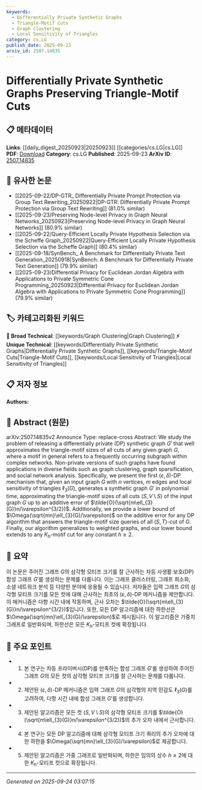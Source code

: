 ```yaml
---
keywords:
  - Differentially Private Synthetic Graphs
  - Triangle-Motif Cuts
  - Graph Clustering
  - Local Sensitivity of Triangles
category: cs.LG
publish_date: 2025-09-23
arxiv_id: 2507.14835
---
```


<!-- KEYWORD_LINKING_METADATA:
{
  "processed_timestamp": "2025-09-24T03:07:15.070784",
  "vocabulary_version": "1.0",
  "selected_keywords": [
    "Differentially Private Synthetic Graphs",
    "Triangle-Motif Cuts",
    "Graph Clustering",
    "Local Sensitivity of Triangles"
  ],
  "rejected_keywords": [],
  "similarity_scores": {
    "Differentially Private Synthetic Graphs": 0.78,
    "Triangle-Motif Cuts": 0.77,
    "Graph Clustering": 0.75,
    "Local Sensitivity of Triangles": 0.72
  },
  "extraction_method": "AI_prompt_based",
  "budget_applied": true,
  "candidates_json": {
    "candidates": [
      {
        "surface": "Differentially Private Synthetic Graphs",
        "canonical": "Differentially Private Synthetic Graphs",
        "aliases": [
          "DP Synthetic Graphs"
        ],
        "category": "unique_technical",
        "rationale": "This term is central to the paper's contribution and represents a novel approach in graph privacy.",
        "novelty_score": 0.85,
        "connectivity_score": 0.65,
        "specificity_score": 0.8,
        "link_intent_score": 0.78
      },
      {
        "surface": "Triangle-Motif Cuts",
        "canonical": "Triangle-Motif Cuts",
        "aliases": [
          "Triangle Cuts",
          "Motif Cuts"
        ],
        "category": "unique_technical",
        "rationale": "The concept is specific to graph theory and essential for understanding the paper's methodology.",
        "novelty_score": 0.7,
        "connectivity_score": 0.68,
        "specificity_score": 0.85,
        "link_intent_score": 0.77
      },
      {
        "surface": "Graph Clustering",
        "canonical": "Graph Clustering",
        "aliases": [],
        "category": "broad_technical",
        "rationale": "Graph clustering is a widely used technique in network analysis, relevant to the paper's context.",
        "novelty_score": 0.45,
        "connectivity_score": 0.82,
        "specificity_score": 0.6,
        "link_intent_score": 0.75
      },
      {
        "surface": "Local Sensitivity of Triangles",
        "canonical": "Local Sensitivity of Triangles",
        "aliases": [
          "Triangle Sensitivity"
        ],
        "category": "unique_technical",
        "rationale": "This term is crucial for understanding the privacy mechanism described in the paper.",
        "novelty_score": 0.78,
        "connectivity_score": 0.6,
        "specificity_score": 0.82,
        "link_intent_score": 0.72
      }
    ],
    "ban_list_suggestions": [
      "method",
      "algorithm",
      "performance"
    ]
  },
  "decisions": [
    {
      "candidate_surface": "Differentially Private Synthetic Graphs",
      "resolved_canonical": "Differentially Private Synthetic Graphs",
      "decision": "linked",
      "scores": {
        "novelty": 0.85,
        "connectivity": 0.65,
        "specificity": 0.8,
        "link_intent": 0.78
      }
    },
    {
      "candidate_surface": "Triangle-Motif Cuts",
      "resolved_canonical": "Triangle-Motif Cuts",
      "decision": "linked",
      "scores": {
        "novelty": 0.7,
        "connectivity": 0.68,
        "specificity": 0.85,
        "link_intent": 0.77
      }
    },
    {
      "candidate_surface": "Graph Clustering",
      "resolved_canonical": "Graph Clustering",
      "decision": "linked",
      "scores": {
        "novelty": 0.45,
        "connectivity": 0.82,
        "specificity": 0.6,
        "link_intent": 0.75
      }
    },
    {
      "candidate_surface": "Local Sensitivity of Triangles",
      "resolved_canonical": "Local Sensitivity of Triangles",
      "decision": "linked",
      "scores": {
        "novelty": 0.78,
        "connectivity": 0.6,
        "specificity": 0.82,
        "link_intent": 0.72
      }
    }
  ]
}
-->

# Differentially Private Synthetic Graphs Preserving Triangle-Motif Cuts

## 📋 메타데이터

**Links**: [[daily_digest_20250923|20250923]] [[categories/cs.LG|cs.LG]]
**PDF**: [Download](https://arxiv.org/pdf/2507.14835.pdf)
**Category**: cs.LG
**Published**: 2025-09-23
**ArXiv ID**: [2507.14835](https://arxiv.org/abs/2507.14835)

## 🔗 유사한 논문
- [[2025-09-22/DP-GTR_ Differentially Private Prompt Protection via Group Text Rewriting_20250922|DP-GTR: Differentially Private Prompt Protection via Group Text Rewriting]] (81.0% similar)
- [[2025-09-23/Preserving Node-level Privacy in Graph Neural Networks_20250923|Preserving Node-level Privacy in Graph Neural Networks]] (80.9% similar)
- [[2025-09-22/Query-Efficient Locally Private Hypothesis Selection via the Scheffe Graph_20250922|Query-Efficient Locally Private Hypothesis Selection via the Scheffe Graph]] (80.4% similar)
- [[2025-09-18/SynBench_ A Benchmark for Differentially Private Text Generation_20250918|SynBench: A Benchmark for Differentially Private Text Generation]] (79.9% similar)
- [[2025-09-23/Differential Privacy for Euclidean Jordan Algebra with Applications to Private Symmetric Cone Programming_20250923|Differential Privacy for Euclidean Jordan Algebra with Applications to Private Symmetric Cone Programming]] (79.9% similar)

## 🏷️ 카테고리화된 키워드
**🧠 Broad Technical**: [[keywords/Graph Clustering|Graph Clustering]]
**⚡ Unique Technical**: [[keywords/Differentially Private Synthetic Graphs|Differentially Private Synthetic Graphs]], [[keywords/Triangle-Motif Cuts|Triangle-Motif Cuts]], [[keywords/Local Sensitivity of Triangles|Local Sensitivity of Triangles]]

## 📋 저자 정보

**Authors:** 

## 📄 Abstract (원문)

arXiv:2507.14835v2 Announce Type: replace-cross 
Abstract: We study the problem of releasing a differentially private (DP) synthetic graph $G'$ that well approximates the triangle-motif sizes of all cuts of any given graph $G$, where a motif in general refers to a frequently occurring subgraph within complex networks. Non-private versions of such graphs have found applications in diverse fields such as graph clustering, graph sparsification, and social network analysis. Specifically, we present the first $(\varepsilon,\delta)$-DP mechanism that, given an input graph $G$ with $n$ vertices, $m$ edges and local sensitivity of triangles $\ell_{3}(G)$, generates a synthetic graph $G'$ in polynomial time, approximating the triangle-motif sizes of all cuts $(S,V\setminus S)$ of the input graph $G$ up to an additive error of $\tilde{O}(\sqrt{m\ell_{3}(G)}n/\varepsilon^{3/2})$. Additionally, we provide a lower bound of $\Omega(\sqrt{mn}\ell_{3}(G)/\varepsilon)$ on the additive error for any DP algorithm that answers the triangle-motif size queries of all $(S,T)$-cut of $G$. Finally, our algorithm generalizes to weighted graphs, and our lower bound extends to any $K_h$-motif cut for any constant $h\geq 2$.

## 📝 요약

이 논문은 주어진 그래프 $G$의 삼각형 모티프 크기를 잘 근사하는 차등 사생활 보호(DP) 합성 그래프 $G'$를 생성하는 문제를 다룹니다. 이는 그래프 클러스터링, 그래프 희소화, 소셜 네트워크 분석 등 다양한 분야에 응용될 수 있습니다. 저자들은 입력 그래프 $G$의 삼각형 모티프 크기를 모든 컷에 대해 근사하는 최초의 $(\varepsilon,\delta)$-DP 메커니즘을 제안합니다. 이 메커니즘은 다항 시간 내에 작동하며, 근사 오차는 $\tilde{O}(\sqrt{m\ell_{3}(G)}n/\varepsilon^{3/2})$입니다. 또한, 모든 DP 알고리즘에 대한 하한선은 $\Omega(\sqrt{mn}\ell_{3}(G)/\varepsilon)$로 제시됩니다. 이 알고리즘은 가중치 그래프로 일반화되며, 하한선은 모든 $K_h$-모티프 컷에 확장됩니다.

## 🎯 주요 포인트

- 1. 본 연구는 차등 프라이버시(DP)를 만족하는 합성 그래프 $G'$를 생성하여 주어진 그래프 $G$의 모든 컷의 삼각형 모티프 크기를 잘 근사하는 문제를 다룹니다.
- 2. 제안된 $(\varepsilon,\delta)$-DP 메커니즘은 입력 그래프 $G$의 삼각형의 지역 민감도 $\ell_{3}(G)$를 고려하여, 다항 시간 내에 합성 그래프 $G'$를 생성합니다.
- 3. 제안된 알고리즘은 모든 컷 $(S,V\setminus S)$의 삼각형 모티프 크기를 $\tilde{O}(\sqrt{m\ell_{3}(G)}n/\varepsilon^{3/2})$의 추가 오차 내에서 근사합니다.
- 4. 본 연구는 모든 DP 알고리즘에 대해 삼각형 모티프 크기 쿼리의 추가 오차에 대한 하한을 $\Omega(\sqrt{mn}\ell_{3}(G)/\varepsilon)$로 제공합니다.
- 5. 제안된 알고리즘은 가중 그래프로 일반화되며, 하한은 임의의 상수 $h\geq 2$에 대한 $K_h$-모티프 컷으로 확장됩니다.


---

*Generated on 2025-09-24 03:07:15*